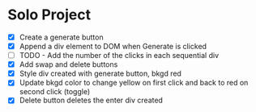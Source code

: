 # Solo Project

- [X] Create a generate button
- [X] Append a div element to DOM when Generate is clicked
- [ ] TODO - Add the number of the clicks in each sequential div
- [X] Add swap and delete buttons
- [X] Style div created with generate button, bkgd red
- [X] Update bkgd color to change yellow on first click and back to red on second click (toggle)
- [X] Delete button deletes the enter div created
